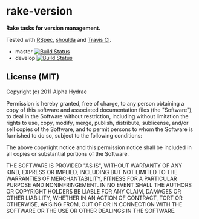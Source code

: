 # rake-version

**Rake tasks for version management.**

Tested with <a href="https://www.relishapp.com/rspec">RSpec</a>, <a href="https://github.com/thoughtbot/shoulda">shoulda</a> and <a href="http://travis-ci.org/#!/AlphaHydrae/rake-version">Travis CI</a>.

* master [![Build Status](https://secure.travis-ci.org/AlphaHydrae/rake-version.png?branch=master)](http://travis-ci.org/AlphaHydrae/rake-version)
* develop [![Build Status](https://secure.travis-ci.org/AlphaHydrae/rake-version.png?branch=develop)](http://travis-ci.org/AlphaHydrae/rake-version)

## License (MIT)

Copyright (c) 2011 Alpha Hydrae

Permission is hereby granted, free of charge, to any person obtaining a copy of this software and associated documentation files (the "Software"), to deal in the Software without restriction, including without limitation the rights to use, copy, modify, merge, publish, distribute, sublicense, and/or sell copies of the Software, and to permit persons to whom the Software is furnished to do so, subject to the following conditions:

The above copyright notice and this permission notice shall be included in all copies or substantial portions of the Software.

THE SOFTWARE IS PROVIDED "AS IS", WITHOUT WARRANTY OF ANY KIND, EXPRESS OR IMPLIED, INCLUDING BUT NOT LIMITED TO THE WARRANTIES OF MERCHANTABILITY, FITNESS FOR A PARTICULAR PURPOSE AND NONINFRINGEMENT. IN NO EVENT SHALL THE AUTHORS OR COPYRIGHT HOLDERS BE LIABLE FOR ANY CLAIM, DAMAGES OR OTHER LIABILITY, WHETHER IN AN ACTION OF CONTRACT, TORT OR OTHERWISE, ARISING FROM, OUT OF OR IN CONNECTION WITH THE SOFTWARE OR THE USE OR OTHER DEALINGS IN THE SOFTWARE.
